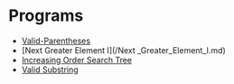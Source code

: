 # Programs

- [Valid-Parentheses](/Valid-Parentheses.md)
- [Next Greater Element I](/Next _Greater_Element_I.md)
- [Increasing Order Search Tree](/Increasing_Order_Search_Tree.md)
- [Valid Substring](/Valid_Substring.md)
